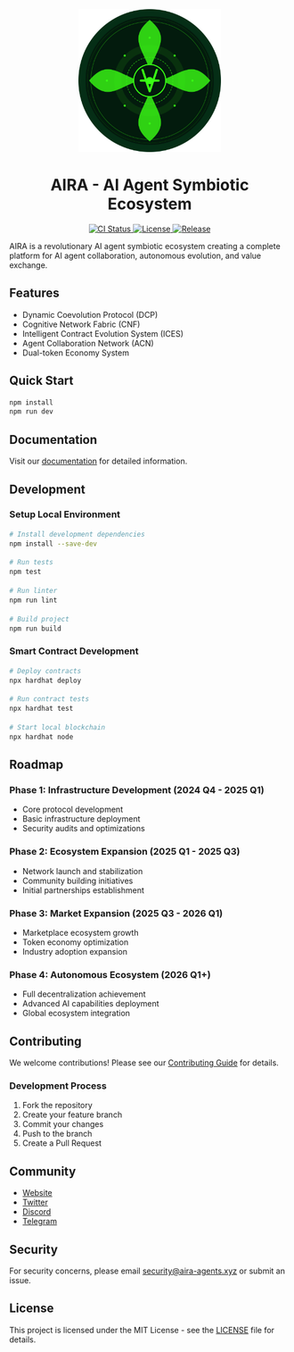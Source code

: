 <div align="center">
  <img src="assets/images/logo.svg" alt="AIRA Logo" width="256" height="256">
  <h1>AIRA - AI Agent Symbiotic Ecosystem</h1>
</div>

<p align="center">
  <a href="https://github.com/AIRA-236/AIRA/actions">
    <img src="https://img.shields.io/github/workflow/status/AIRA-236/AIRA/CI?style=flat-square&logo=github" alt="CI Status">
  </a>
  <a href="https://github.com/AIRA-236/AIRA/blob/main/LICENSE">
    <img src="https://img.shields.io/github/license/AIRA-236/AIRA?style=flat-square" alt="License">
  </a>
  <a href="https://github.com/AIRA-236/AIRA/releases">
    <img src="https://img.shields.io/github/v/release/AIRA-236/AIRA?style=flat-square" alt="Release">
  </a>
</p>

AIRA is a revolutionary AI agent symbiotic ecosystem creating a complete platform for AI agent collaboration, autonomous evolution, and value exchange.

## Features

- Dynamic Coevolution Protocol (DCP)
- Cognitive Network Fabric (CNF)
- Intelligent Contract Evolution System (ICES)
- Agent Collaboration Network (ACN)
- Dual-token Economy System

## Quick Start

```bash
npm install
npm run dev
```

## Documentation

Visit our [documentation](docs/README.md) for detailed information.

## Development

### Setup Local Environment

```bash
# Install development dependencies
npm install --save-dev

# Run tests
npm test

# Run linter
npm run lint

# Build project
npm run build
```

### Smart Contract Development

```bash
# Deploy contracts
npx hardhat deploy

# Run contract tests
npx hardhat test

# Start local blockchain
npx hardhat node
```

## Roadmap

### Phase 1: Infrastructure Development (2024 Q4 - 2025 Q1)
- Core protocol development
- Basic infrastructure deployment
- Security audits and optimizations

### Phase 2: Ecosystem Expansion (2025 Q1 - 2025 Q3)
- Network launch and stabilization
- Community building initiatives
- Initial partnerships establishment

### Phase 3: Market Expansion (2025 Q3 - 2026 Q1)
- Marketplace ecosystem growth
- Token economy optimization
- Industry adoption expansion

### Phase 4: Autonomous Ecosystem (2026 Q1+)
- Full decentralization achievement
- Advanced AI capabilities deployment
- Global ecosystem integration

## Contributing

We welcome contributions! Please see our [Contributing Guide](CONTRIBUTING.md) for details.

### Development Process
1. Fork the repository
2. Create your feature branch
3. Commit your changes
4. Push to the branch
5. Create a Pull Request

## Community

- [Website](https://www.aira-agents.xyz)
- [Twitter](https://twitter.com/AIRA_AGENTS)
- [Discord](https://discord.gg/aira)
- [Telegram](https://t.me/aira_community)

## Security

For security concerns, please email security@aira-agents.xyz or submit an issue.

## License

This project is licensed under the MIT License - see the [LICENSE](LICENSE) file for details.
